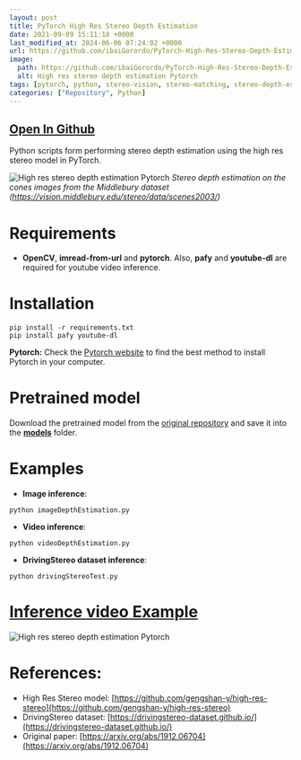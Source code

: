 ```yaml
---
layout: post
title: PyTorch High Res Stereo Depth Estimation
date: 2021-09-09 15:11:18 +0000
last_modified_at: 2024-06-06 07:24:02 +0000
url: https://github.com/ibaiGorordo/PyTorch-High-Res-Stereo-Depth-Estimation
image:
  path: https://github.com/ibaiGorordo/PyTorch-High-Res-Stereo-Depth-Estimation/raw/main/docs/img/out.jpg
  alt: High res stereo depth estimation Pytorch
tags: [pytorch, python, stereo-vision, stereo-matching, stereo-depth-estimation, depth-estimation]
categories: ["Repository", Python]
---
```


## [Open In Github](https://github.com/ibaiGorordo/PyTorch-High-Res-Stereo-Depth-Estimation)

Python scripts form performing stereo depth estimation using the high res stereo model in PyTorch.

![High res stereo depth estimation Pytorch](https://github.com/ibaiGorordo/PyTorch-High-Res-Stereo-Depth-Estimation/raw/main/docs/img/out.jpg)
*Stereo depth estimation on the cones images from the Middlebury dataset (https://vision.middlebury.edu/stereo/data/scenes2003/)*

# Requirements

 * **OpenCV**, **imread-from-url** and **pytorch**. Also, **pafy** and **youtube-dl** are required for youtube video inference. 
 
# Installation
```
pip install -r requirements.txt
pip install pafy youtube-dl
```

**Pytorch:** Check the [Pytorch website](https://pytorch.org/) to find the best method to install Pytorch in your computer.

# Pretrained model
Download the pretrained model from the [original repository](https://github.com/gengshan-y/high-res-stereo) and save it into the **[models](https://github.com/ibaiGorordo/PyTorch-High-Res-Stereo-Depth-Estimation/tree/main/models)** folder. 
 
# Examples

 * **Image inference**:
 
 ```
 python imageDepthEstimation.py 
 ```
 
  * **Video inference**:
 
 ```
 python videoDepthEstimation.py
 ```
 
 * **DrivingStereo dataset inference**:
 
 ```
 python drivingStereoTest.py
 ```
 
# [Inference video Example](https://youtu.be/kG_c32pFRR8) 
 ![High res stereo depth estimation Pytorch](https://github.com/ibaiGorordo/PyTorch-High-Res-Stereo-Depth-Estimation/raw/main/docs/img/highresStereoDepthEstimation.gif)

# References:
* High Res Stereo model: [https://github.com/gengshan-y/high-res-stereo](https://github.com/gengshan-y/high-res-stereo)
* DrivingStereo dataset: [https://drivingstereo-dataset.github.io/](https://drivingstereo-dataset.github.io/)
* Original paper: [https://arxiv.org/abs/1912.06704](https://arxiv.org/abs/1912.06704)
 
